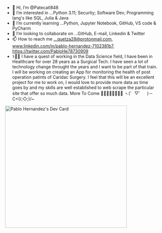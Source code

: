 - 👋 Hi, I’m @Patecatl848
- 👀 I’m interested in ...Python 3.11; Security; Software Dev; Programming lang's like SQL, Julia & Java
- 🌱 I’m currently learning ...Python, Jupyter Notebook, GitHub, VS code & PyCharm
- 💞️ I’m looking to collaborate on ...GitHub, E-mail, Linkedin & Twitter
- 📫 How to reach me ...quetza28@protonmail.com, www.linkedin.com/in/pablo-hernandez-7102381b7, https://twitter.com/PabloHe78730909
-  ⚕️🩻😷 I have a quest of working in the Data Science field, I have been in Healthcare for over 28 years as a Surgical Tech. I have seen a lot of technology change throught the years and I want to be part of that train. I will be working on creating an App for monitoring the health of post operation patints of Caridac Surgery. I feel that this will be an excellent project for me to work on, I would love to provide more data as time goes by and my skills are well established to web scrape the particular site that offer so much data. More To Come 👨🏻‍💻🧪👀🧠🦾🐍 ヽ(゜▽゜　)－C<(/;◇;)/~ 
<!---
Patecatl848/Patecatl848 is a ✨ special ✨ repository because its `README.md` (this file) appears on your GitHub profile.
You can click the Preview link to take a look at your changes.
---><a href="https://app.daily.dev/Itzam-na"><img src="https://api.daily.dev/devcards/094c76b378ab4abd902d4219e52ef0b8.png?r=n74" width="400" alt="Pablo Hernandez's Dev Card"/></a>
